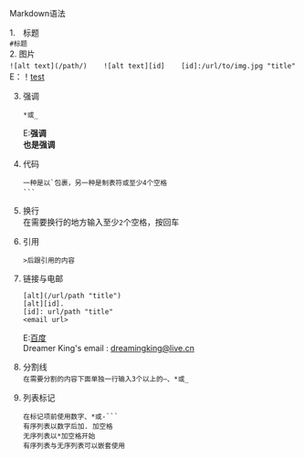 Markdown语法  

1.　标题  
	```
    #标题 
    ```   
2. 图片  
	```
	![alt text](/path/)   
	![alt text][id]   
	[id]:/url/to/img.jpg "title"  
	```　　
	E：！[test](/img/test.png "for test")  

3. 强调  
	```
	*或_
	```   
	E:**强调**   
	__也是强调__

4. 代码  
	```
	一种是以`包裹，另一种是制表符或至少4个空格
	```　　   
5. 换行  
	在需要换行的地方输入至少`2`个空格，按回车   
6. 引用    
	```
	>后跟引用的内容
	```   
7. 链接与电邮  
	```
	[alt](/url/path "title")     
	[alt][id].      
	[id]: url/path "title"       
	<email url>  
	```   
	E:[百度](http://www.baidu.com "百度")  
	Dreamer King's email : <dreamingking@live.cn>
8. 分割线   
	`在需要分割的内容下面单独一行输入3个以上的—、*或_`　　   
9. 列表标记   
	```
	在标记项前使用数字、*或-```    
	有序列表以数字后加. 加空格   
	无序列表以*加空格开始   
	有序列表与无序列表可以嵌套使用   
	```
